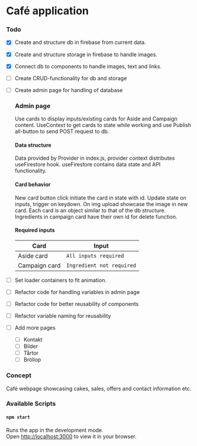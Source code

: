 # Café application

### Todo

- [x] Create and structure db in firebase from current data.
- [x] Create and structure storage in firebase to handle images.
- [x] Connect db to components to handle images, text and links.
- [ ] Create CRUD-functionality for db and storage
- [ ] Create admin page for handling of database

  ### Admin page

  Use cards to display inputs/existing cards for Aside and Campaign content. UseContext to get cards to state while working and use Publish all-button to send POST request to db.

  #### Data structure

  Data provided by Provider in index.js, provider context distributes useFirestore hook. useFirestore contains data state and API functionality.

  #### Card behavior

  New card button click initiate the card in state with id. Update state on inputs, trigger on keydown. On img upload showcase the image in new card. Each card is an object similar to that of the db structure. Ingredients in campaign card have their own id for delete function.

  #### Required inputs

  | Card          | Input                     |
  | ------------- | ------------------------- |
  | Aside card    | `All inputs required`     |
  | Campaign card | `Ingredient not required` |

- [ ] Set loader containers to fit animation.
- [ ] Refactor code for handling variables in admin page
- [ ] Refactor code for better reusability of components
- [ ] Refactor variable naming for reusability
- [ ] Add more pages
  - [ ] Kontakt
  - [ ] Bilder
  - [ ] Tårtor
  - [ ] Bröllop

### Concept

Café webpage showcasing cakes, sales, offers and contact information etc.

### Available Scripts

#### `npm start`

Runs the app in the development mode.\
Open [http://localhost:3000](http://localhost:3000) to view it in your browser.
